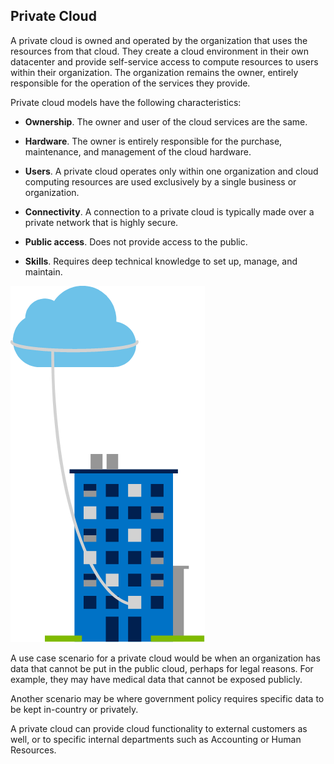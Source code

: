 ## Private Cloud

A private cloud is owned and operated by the organization that uses the resources from that cloud. They create a cloud environment in their own datacenter and provide self-service access to compute resources to users within their organization. The organization remains the owner, entirely responsible for the operation of the services they provide.


Private cloud models have the following characteristics:

+ **Ownership**. The owner and user of the cloud services are the same.

+ **Hardware**. The owner is entirely responsible for the purchase, maintenance, and management of the cloud hardware.

+ **Users**. A private cloud operates only within one organization and cloud computing resources are used exclusively by a single business or organization.

+ **Connectivity**. A connection to a private cloud is typically made over a private network that is highly secure.

+ **Public access**. Does not provide access to the public.

+ **Skills**. Requires deep technical knowledge to set up, manage, and maintain.



![A large server and a smaller server are next to a large building.](../media/privatecloud.png)


A use case scenario for a private cloud would be when an organization has data that cannot be put in the public cloud, perhaps for legal reasons. For example, they may have medical data that cannot be exposed publicly.

Another scenario may be where government policy requires specific data to be kept in-country or privately.

A private cloud can provide cloud functionality to external customers as well, or to specific internal departments such as Accounting or Human Resources.



